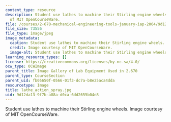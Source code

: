 ```yaml
---
content_type: resource
description: Student use lathes to machine their Stirling engine wheels. Image courtesy
  of MIT OpenCourseWare.
file: /courses/2-670-mechanical-engineering-tools-january-iap-2004/9d12da139f7ba88ad0ca6dd2655b04e8_lathe_action_spray.jpg
file_size: 73556
file_type: image/jpeg
image_metadata:
  caption: Student use lathes to machine their Stirling engine wheels.
  credit: Image courtesy of MIT OpenCourseWare.
  image-alt: Student use lathes to machine their Stirling engine wheels.
learning_resource_types: []
license: https://creativecommons.org/licenses/by-nc-sa/4.0/
ocw_type: OCWImage
parent_title: Image Gallery of Lab Equipment Used in 2.670
parent_type: CourseSection
parent_uid: fb05650f-0566-01f3-dc7a-b8e25aca4dda
resourcetype: Image
title: lathe_action_spray.jpg
uid: 9d12da13-9f7b-a88a-d0ca-6dd2655b04e8
---
```

Student use lathes to machine their Stirling engine wheels. Image courtesy of MIT OpenCourseWare.